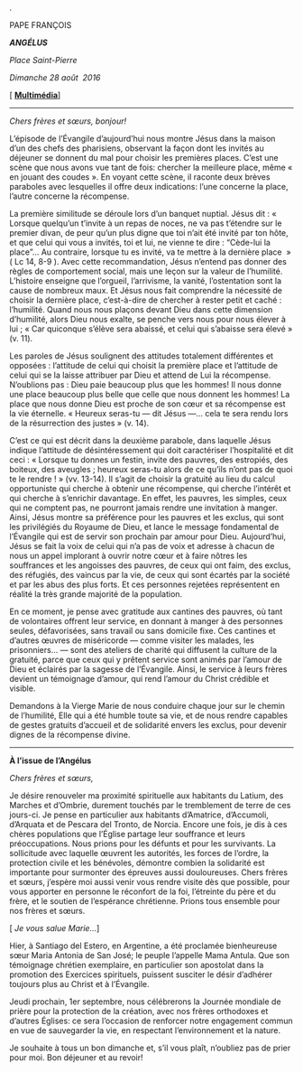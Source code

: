 .

PAPE FRANÇOIS

***ANGÉLUS***

*Place Saint-Pierre*

*Dimanche 28 août  2016*

\[ **[Multimédia](http://w2.vatican.va/content/francesco/fr/events/event.dir.html/content/vaticanevents/fr/2016/8/28/angelus.html)**\]

* * *

*Chers frères et sœurs, bonjour!*

L’épisode de l’Évangile d’aujourd’hui nous montre Jésus dans la maison d’un des chefs des pharisiens, observant la façon dont les invités au déjeuner se donnent du mal pour choisir les premières places. C’est une scène que nous avons vue tant de fois: chercher la meilleure place, même « en jouant des coudes ». En voyant cette scène, il raconte deux brèves paraboles avec lesquelles il offre deux indications: l’une concerne la place, l’autre concerne la récompense.

La première similitude se déroule lors d’un banquet nuptial. Jésus dit : « Lorsque quelqu’un t’invite à un repas de noces, ne va pas t’étendre sur le premier divan, de peur qu’un plus digne que toi n’ait été invité par ton hôte, et que celui qui vous a invités, toi et lui, ne vienne te dire : “Cède-lui la place”... Au contraire, lorsque tu es invité, va te mettre à la dernière place  » ( Lc 14, 8-9 ). Avec cette recommandation, Jésus n’entend pas donner des règles de comportement social, mais une leçon sur la valeur de l’humilité. L’histoire enseigne que l’orgueil, l’arrivisme, la vanité, l’ostentation sont la cause de nombreux maux. Et Jésus nous fait comprendre la nécessité de choisir la dernière place, c’est-à-dire de chercher à rester petit et caché : l’humilité. Quand nous nous plaçons devant Dieu dans cette dimension d’humilité, alors Dieu nous exalte, se penche vers nous pour nous élever à lui ; « Car quiconque s’élève sera abaissé, et celui qui s’abaisse sera élevé » (v. 11).

Les paroles de Jésus soulignent des attitudes totalement différentes et opposées : l’attitude de celui qui choisit la première place et l’attitude de celui qui se la laisse attribuer par Dieu et attend de Lui la récompense. N’oublions pas : Dieu paie beaucoup plus que les hommes! Il nous donne une place beaucoup plus belle que celle que nous donnent les hommes! La place que nous donne Dieu est proche de son cœur et sa récompense est la vie éternelle. « Heureux seras-tu — dit Jésus —... cela te sera rendu lors de la résurrection des justes » (v. 14).

C’est ce qui est décrit dans la deuxième parabole, dans laquelle Jésus indique l’attitude de désintéressement qui doit caractériser l’hospitalité et dit ceci : « Lorsque tu donnes un festin, invite des pauvres, des estropiés, des boiteux, des aveugles ; heureux seras-tu alors de ce qu’ils n’ont pas de quoi te le rendre ! » (vv. 13-14). Il s’agit de choisir la gratuité au lieu du calcul opportuniste qui cherche à obtenir une récompense, qui cherche l’intérêt et qui cherche à s’enrichir davantage. En effet, les pauvres, les simples, ceux qui ne comptent pas, ne pourront jamais rendre une invitation à manger. Ainsi, Jésus montre sa préférence pour les pauvres et les exclus, qui sont les privilégiés du Royaume de Dieu, et lance le message fondamental de l’Évangile qui est de servir son prochain par amour pour Dieu. Aujourd’hui, Jésus se fait la voix de celui qui n’a pas de voix et adresse à chacun de nous un appel implorant à ouvrir notre cœur et à faire nôtres les souffrances et les angoisses des pauvres, de ceux qui ont faim, des exclus, des réfugiés, des vaincus par la vie, de ceux qui sont écartés par la société et par les abus des plus forts. Et ces personnes rejetées représentent en réalité la très grande majorité de la population.

En ce moment, je pense avec gratitude aux cantines des pauvres, où tant de volontaires offrent leur service, en donnant à manger à des personnes seules, défavorisées, sans travail ou sans domicile fixe. Ces cantines et d’autres œuvres de miséricorde — comme visiter les malades, les prisonniers... — sont des ateliers de charité qui diffusent la culture de la gratuité, parce que ceux qui y prêtent service sont animés par l’amour de Dieu et éclairés par la sagesse de l’Évangile. Ainsi, le service à leurs frères devient un témoignage d’amour, qui rend l’amour du Christ crédible et visible.

Demandons à la Vierge Marie de nous conduire chaque jour sur le chemin de l’humilité, Elle qui a été humble toute sa vie, et de nous rendre capables de gestes gratuits d’accueil et de solidarité envers les exclus, pour devenir dignes de la récompense divine.

* * *

**À l’issue de l’Angélus**

*Chers frères et sœurs,*

Je désire renouveler ma proximité spirituelle aux habitants du Latium, des Marches et d’Ombrie, durement touchés par le tremblement de terre de ces jours-ci. Je pense en particulier aux habitants d’Amatrice, d’Accumoli, d’Arquata et de Pescara del Tronto, de Norcia. Encore une fois, je dis à ces chères populations que l’Église partage leur souffrance et leurs préoccupations. Nous prions pour les défunts et pour les survivants. La sollicitude avec laquelle œuvrent les autorités, les forces de l’ordre, la protection civile et les bénévoles, démontre combien la solidarité est importante pour surmonter des épreuves aussi douloureuses. Chers frères et sœurs, j’espère moi aussi venir vous rendre visite dès que possible, pour vous apporter en personne le réconfort de la foi, l’étreinte du père et du frère, et le soutien de l’espérance chrétienne. Prions tous ensemble pour nos frères et sœurs.

\[ *Je vous salue Marie...*\]

Hier, à Santiago del Estero, en Argentine, a été proclamée bienheureuse sœur Maria Antonia de San José; le peuple l’appelle Mama Antula. Que son témoignage chrétien exemplaire, en particulier son apostolat dans la promotion des Exercices spirituels, puissent susciter le désir d’adhérer toujours plus au Christ et à l’Évangile.

Jeudi prochain, 1er septembre, nous célébrerons la Journée mondiale de prière pour la protection de la création, avec nos frères orthodoxes et d’autres Églises: ce sera l’occasion de renforcer notre engagement commun en vue de sauvegarder la vie, en respectant l’environnement et la nature.

Je souhaite à tous un bon dimanche et, s’il vous plaît, n’oubliez pas de prier pour moi. Bon déjeuner et au revoir!